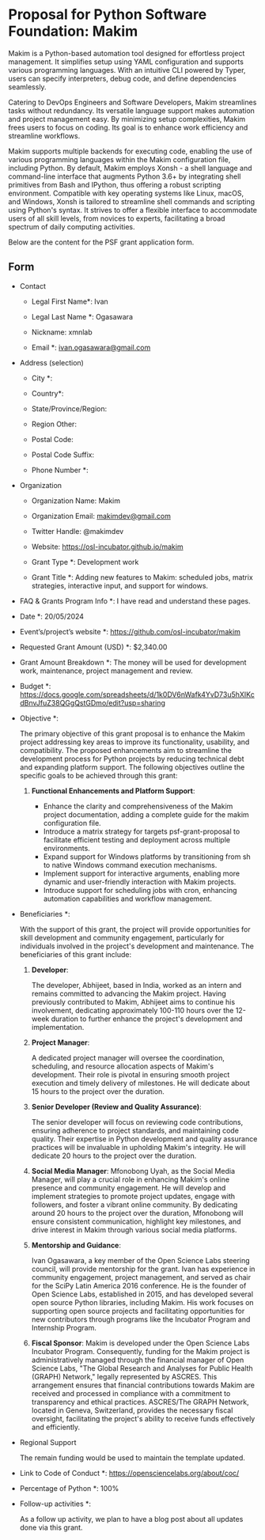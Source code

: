 # Proposal for Python Software Foundation: Makim

Makim is a Python-based automation tool designed for effortless project
management. It simplifies setup using YAML configuration and supports various
programming languages. With an intuitive CLI powered by Typer, users can specify
interpreters, debug code, and define dependencies seamlessly.

Catering to DevOps Engineers and Software Developers, Makim streamlines tasks
without redundancy. Its versatile language support makes automation and project
management easy. By minimizing setup complexities, Makim frees users to focus on
coding. Its goal is to enhance work efficiency and streamline workflows.

Makim supports multiple backends for executing code, enabling the use of various
programming languages within the Makim configuration file, including Python. By
default, Makim employs Xonsh - a shell language and command-line interface that
augments Python 3.6+ by integrating shell primitives from Bash and IPython, thus
offering a robust scripting environment. Compatible with key operating systems
like Linux, macOS, and Windows, Xonsh is tailored to streamline shell commands
and scripting using Python's syntax. It strives to offer a flexible interface to
accommodate users of all skill levels, from novices to experts, facilitating a
broad spectrum of daily computing activities.

Below are the content for the PSF grant application form.

## Form

- Contact

  - Legal First Name\*: Ivan

  - Legal Last Name \*: Ogasawara

  - Nickname: xmnlab

  - Email \*: ivan.ogasawara@gmail.com

- Address (selection)

  - City \*:

  - Country\*:

  - State/Province/Region:

  - Region Other:

  - Postal Code:

  - Postal Code Suffix:

  - Phone Number \*:

- Organization

  - Organization Name: Makim

  - Organization Email: makimdev@gmail.com

  - Twitter Handle: @makimdev

  - Website: https://osl-incubator.github.io/makim

  - Grant Type \*: Development work

  - Grant Title \*: Adding new features to Makim: scheduled jobs, matrix
    strategies, interactive input, and support for windows.

- FAQ & Grants Program Info \*: I have read and understand these pages.

- Date \*: 20/05/2024

- Event’s/project’s website \*: https://github.com/osl-incubator/makim

- Requested Grant Amount (USD) \*: $2,340.00

- Grant Amount Breakdown \*: The money will be used for development work,
  maintenance, project management and review.

- Budget \*:
  https://docs.google.com/spreadsheets/d/1k0DV6nWafk4YvD73u5hXIKcdBnvJfuZ38QGgQstGDmo/edit?usp=sharing

- Objective \*:

  The primary objective of this grant proposal is to enhance the Makim project
  addressing key areas to improve its functionality, usability, and
  compatibility. The proposed enhancements aim to streamline the development
  process for Python projects by reducing technical debt and expanding platform
  support. The following objectives outline the specific goals to be achieved
  through this grant:

  1. **Functional Enhancements and Platform Support**:

     - Enhance the clarity and comprehensiveness of the Makim project
       documentation, adding a complete guide for the makim configuration file.
     - Introduce a matrix strategy for targets psf-grant-proposal to facilitate
       efficient testing and deployment across multiple environments.
     - Expand support for Windows platforms by transitioning from sh to native
       Windows command execution mechanisms.
     - Implement support for interactive arguments, enabling more dynamic and
       user-friendly interaction with Makim projects.
     - Introduce support for scheduling jobs with cron, enhancing automation
       capabilities and workflow management.

- Beneficiaries \*:

  With the support of this grant, the project will provide opportunities for
  skill development and community engagement, particularly for individuals
  involved in the project's development and maintenance. The beneficiaries of
  this grant include:

  1. **Developer**:

     The developer, Abhijeet, based in India, worked as an intern and remains
     committed to advancing the Makim project. Having previously contributed to
     Makim, Abhijeet aims to continue his involvement, dedicating approximately
     100-110 hours over the 12-week duration to further enhance the project's
     development and implementation.

  2. **Project Manager**:

     A dedicated project manager will oversee the coordination, scheduling, and
     resource allocation aspects of Makim's development. Their role is pivotal
     in ensuring smooth project execution and timely delivery of milestones. He
     will dedicate about 15 hours to the project over the duration.

  3. **Senior Developer (Review and Quality Assurance)**:

     The senior developer will focus on reviewing code contributions, ensuring
     adherence to project standards, and maintaining code quality. Their
     expertise in Python development and quality assurance practices will be
     invaluable in upholding Makim's integrity. He will dedicate 20 hours to the
     project over the duration.

  4. **Social Media Manager**:
     Mfonobong Uyah, as the Social Media Manager, will play a crucial role 
     in enhancing Makim's online presence and community engagement. He 
     will develop and implement strategies to promote project updates, 
     engage with followers, and foster a vibrant online community. By 
     dedicating around 20 hours to the project over the duration, 
     Mfonobong will ensure consistent communication, highlight key 
     milestones, and drive interest in Makim through various social media 
     platforms.

  5. **Mentorship and Guidance**:

     Ivan Ogasawara, a key member of the Open Science Labs steering council,
     will provide mentorship for the grant. Ivan has experience in community
     engagement, project management, and served as chair for the SciPy Latin
     America 2016 conference. He is the founder of Open Science Labs,
     established in 2015, and has developed several open source Python
     libraries, including Makim. His work focuses on supporting open source
     projects and facilitating opportunities for new contributors through
     programs like the Incubator Program and Internship Program.

  6. **Fiscal Sponsor**: Makim is developed under the Open Science Labs
     Incubator Program. Consequently, funding for the Makim project is
     administratively managed through the financial manager of Open Science
     Labs, "The Global Research and Analyses for Public Health (GRAPH) Network,"
     legally represented by ASCRES. This arrangement ensures that financial
     contributions towards Makim are received and processed in compliance with a
     commitment to transparency and ethical practices. ASCRES/The GRAPH Network,
     located in Geneva, Switzerland, provides the necessary fiscal oversight,
     facilitating the project's ability to receive funds effectively and
     efficiently.

- Regional Support

  The remain funding would be used to maintain the template updated.

- Link to Code of Conduct \*: https://opensciencelabs.org/about/coc/

- Percentage of Python \*: 100%

- Follow-up activities \*:

  As a follow up activity, we plan to have a blog post about all updates done
  via this grant.
